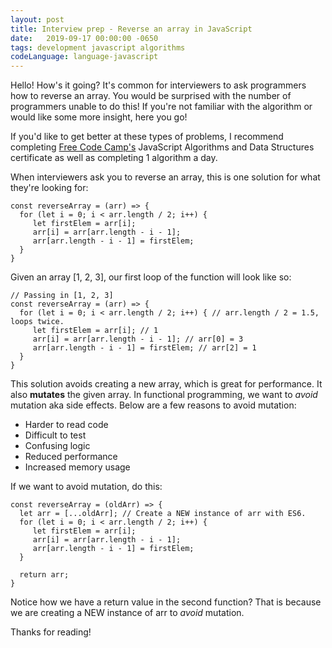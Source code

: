 ```yaml
---
layout: post
title: Interview prep - Reverse an array in JavaScript
date:   2019-09-17 00:00:00 -0650
tags: development javascript algorithms
codeLanguage: language-javascript
---
```


Hello! How's it going? It's common for interviewers to ask programmers how to reverse an array. You would be surprised with the number of programmers unable to do this! 
If you're not familiar with the algorithm or would like some more insight, here you go!

If you'd like to get better at these types of problems, I recommend completing [Free Code Camp's](https://www.freecodecamp.org/) JavaScript Algorithms and Data Structures certificate as well as 
completing 1 algorithm a day.

When interviewers ask you to reverse an array, this is one solution for what they're looking for:
```
const reverseArray = (arr) => {
  for (let i = 0; i < arr.length / 2; i++) {
     let firstElem = arr[i];
     arr[i] = arr[arr.length - i - 1];
     arr[arr.length - i - 1] = firstElem;
  }
}
```

Given an array [1, 2, 3], our first loop of the function will look like so:

```
// Passing in [1, 2, 3]
const reverseArray = (arr) => {
  for (let i = 0; i < arr.length / 2; i++) { // arr.length / 2 = 1.5, loops twice.
     let firstElem = arr[i]; // 1
     arr[i] = arr[arr.length - i - 1]; // arr[0] = 3
     arr[arr.length - i - 1] = firstElem; // arr[2] = 1
  }
}
```

This solution avoids creating a new array, which is great for performance. It also **mutates** the given array. 
In functional programming, we want to _avoid_ mutation aka side effects. Below are a few reasons to avoid mutation:

* Harder to read code
* Difficult to test
* Confusing logic
* Reduced performance
* Increased memory usage

If we want to avoid mutation, do this:

```
const reverseArray = (oldArr) => {
  let arr = [...oldArr]; // Create a NEW instance of arr with ES6.
  for (let i = 0; i < arr.length / 2; i++) {
     let firstElem = arr[i];
     arr[i] = arr[arr.length - i - 1];
     arr[arr.length - i - 1] = firstElem;
  }
  
  return arr;
}
```

Notice how we have a return value in the second function? That is because we are creating a NEW instance of arr to _avoid_ mutation. 

Thanks for reading!
